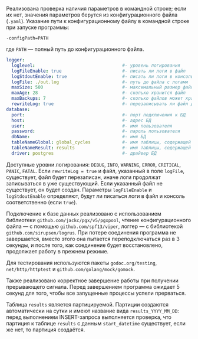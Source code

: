 Реализована проверка наличия параметров в командной строке; если их нет, значения параметров берутся из конфигурационного файла (`.yaml`). Указание пути к конфигурационному файлу в командной строке при запуске программы:

```
-configPath=PATH
```

где `PATH` — полный путь до конфигурационного файла.

```YAML
logger:
  loglevel:                                 #- уровень логирования
  logFileEnable: true                       #- писать ли логи в файл
  logStdoutEnable: true                     #- писать ли логи в консоль
  logFile: ./out.log                        #- путь до файла с логами
  maxSize: 500                              #- максимальный размер файла с логами
  maxAge: 28                                #- сколько хранится файл
  maxBackups: 7                             #- сколько файлов может храниться
  rewriteLog: true                          #- перезаписывать ли файл для логирования
database:
  port:                                     #- порт подключения к БД
  host:                                     #- адрес БД
  user:                                     #- имя пользователя
  password:                                 #- пароль пользователя
  dbName:                                   #- имя БД
  tableNameGlobal: global_cycles            #- имя таблицы, содержащей информацию о глобальном цикле программы
  tableNameResult: results                  #- имя таблицы, содержащей информацию о каждом объекте, над которым производилась работа
  driver: postgres                          #- драйвер БД
```

Доступные уровни логирования: `DEBUG`, `INFO`, `WARNING`, `ERROR`, `CRITICAL`, `PANIC`, `FATAL`. Если `rewriteLog = true` и файл, указанный в поле `logFile`, существует, файл будет перезаписан, иначе логи продолжат записываться в уже существующий. Если указанный файл не существует, он будет создан. Параметры `logFileEnable` и `logStdoutEnable` определяют, будут ли писаться логи в файл и консоль соответственно (если `true`).

Подключение к базе данных реализовано с использованием библиотеки `github.com/jackc/pgx/v5/pgxpool`, чтение конфигурационного файла — с помощью `github.com/spf13/viper`, логгер — с библиотекой `github.com/sirupsen/logrus`. При потере соединения программа не завершается, вместо этого она пытается переподключаться раз в 3 секунды, и после того, как соединение будет восстановлено, продолжает работу в прежнем режиме.

Для тестирования используются пакеты `godoc.org/testing`, `net/http/httptest` и `github.com/golang/mock/gomock`.

Также реализовано корректное завершение работы при получении прерывающего сигнала. Перед завершением программа ожидает 5 секунд для того, чтобы все запущенные процессы успели прерваться.

Таблица `results` является партицируемой. Партиции создаются автоматически на сутки и имеют название вида `results_YYYY_MM_DD`: перед выполнением INSERT-запроса выполняется проверка, что партиция к таблице `results` с данным `start_datetime` существует, если же нет, то партиция создаётся.

